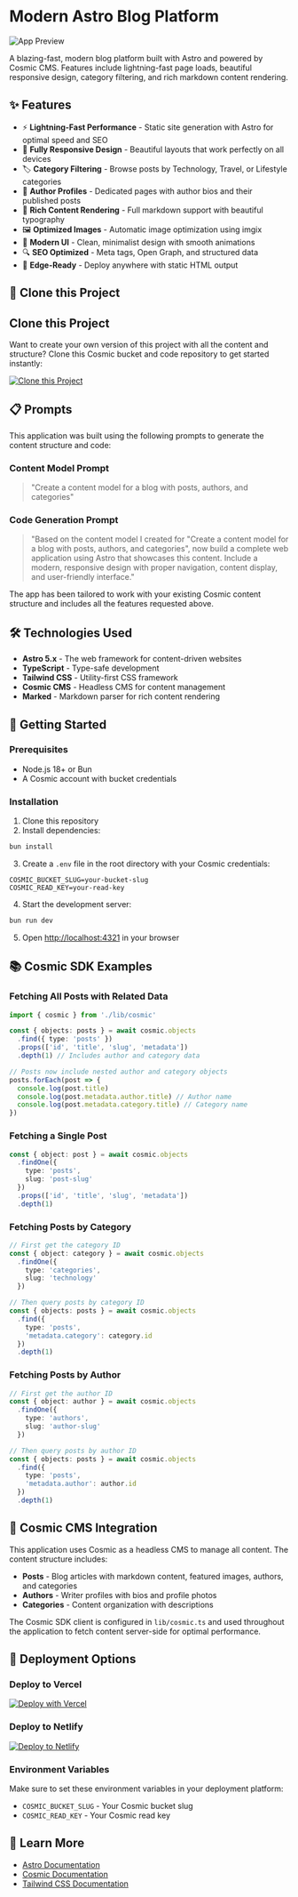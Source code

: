 # Modern Astro Blog Platform

![App Preview](https://imgix.cosmicjs.com/da99a750-b541-11f0-84b8-c1eed342c5b6-photo-1506126613408-eca07ce68773-1761795486014.jpg?w=1200&h=300&fit=crop&auto=format,compress)

A blazing-fast, modern blog platform built with Astro and powered by Cosmic CMS. Features include lightning-fast page loads, beautiful responsive design, category filtering, and rich markdown content rendering.

## ✨ Features

- ⚡ **Lightning-Fast Performance** - Static site generation with Astro for optimal speed and SEO
- 📱 **Fully Responsive Design** - Beautiful layouts that work perfectly on all devices
- 🏷️ **Category Filtering** - Browse posts by Technology, Travel, or Lifestyle categories
- 👤 **Author Profiles** - Dedicated pages with author bios and their published posts
- 📝 **Rich Content Rendering** - Full markdown support with beautiful typography
- 🖼️ **Optimized Images** - Automatic image optimization using imgix
- 🎨 **Modern UI** - Clean, minimalist design with smooth animations
- 🔍 **SEO Optimized** - Meta tags, Open Graph, and structured data
- 🚀 **Edge-Ready** - Deploy anywhere with static HTML output

## 🚀 Clone this Project

## Clone this Project

Want to create your own version of this project with all the content and structure? Clone this Cosmic bucket and code repository to get started instantly:

[![Clone this Project](https://img.shields.io/badge/Clone%20this%20Project-29abe2?style=for-the-badge&logo=cosmic&logoColor=white)](https://app.cosmicjs.com/projects/new?clone_bucket=6902dd5b271316ad9f4cce56&clone_repository=6902e0b0271316ad9f4cceab)

## 📋 Prompts

This application was built using the following prompts to generate the content structure and code:

### Content Model Prompt

> "Create a content model for a blog with posts, authors, and categories"

### Code Generation Prompt

> "Based on the content model I created for "Create a content model for a blog with posts, authors, and categories", now build a complete web application using Astro that showcases this content. Include a modern, responsive design with proper navigation, content display, and user-friendly interface."

The app has been tailored to work with your existing Cosmic content structure and includes all the features requested above.

## 🛠️ Technologies Used

- **Astro 5.x** - The web framework for content-driven websites
- **TypeScript** - Type-safe development
- **Tailwind CSS** - Utility-first CSS framework
- **Cosmic CMS** - Headless CMS for content management
- **Marked** - Markdown parser for rich content rendering

## 🏁 Getting Started

### Prerequisites

- Node.js 18+ or Bun
- A Cosmic account with bucket credentials

### Installation

1. Clone this repository
2. Install dependencies:

```bash
bun install
```

3. Create a `.env` file in the root directory with your Cosmic credentials:

```env
COSMIC_BUCKET_SLUG=your-bucket-slug
COSMIC_READ_KEY=your-read-key
```

4. Start the development server:

```bash
bun run dev
```

5. Open [http://localhost:4321](http://localhost:4321) in your browser

## 📚 Cosmic SDK Examples

### Fetching All Posts with Related Data

```typescript
import { cosmic } from './lib/cosmic'

const { objects: posts } = await cosmic.objects
  .find({ type: 'posts' })
  .props(['id', 'title', 'slug', 'metadata'])
  .depth(1) // Includes author and category data

// Posts now include nested author and category objects
posts.forEach(post => {
  console.log(post.title)
  console.log(post.metadata.author.title) // Author name
  console.log(post.metadata.category.title) // Category name
})
```

### Fetching a Single Post

```typescript
const { object: post } = await cosmic.objects
  .findOne({
    type: 'posts',
    slug: 'post-slug'
  })
  .props(['id', 'title', 'slug', 'metadata'])
  .depth(1)
```

### Fetching Posts by Category

```typescript
// First get the category ID
const { object: category } = await cosmic.objects
  .findOne({
    type: 'categories',
    slug: 'technology'
  })

// Then query posts by category ID
const { objects: posts } = await cosmic.objects
  .find({
    type: 'posts',
    'metadata.category': category.id
  })
  .depth(1)
```

### Fetching Posts by Author

```typescript
// First get the author ID
const { object: author } = await cosmic.objects
  .findOne({
    type: 'authors',
    slug: 'author-slug'
  })

// Then query posts by author ID
const { objects: posts } = await cosmic.objects
  .find({
    type: 'posts',
    'metadata.author': author.id
  })
  .depth(1)
```

## 🔗 Cosmic CMS Integration

This application uses Cosmic as a headless CMS to manage all content. The content structure includes:

- **Posts** - Blog articles with markdown content, featured images, authors, and categories
- **Authors** - Writer profiles with bios and profile photos
- **Categories** - Content organization with descriptions

The Cosmic SDK client is configured in `lib/cosmic.ts` and used throughout the application to fetch content server-side for optimal performance.

## 🚀 Deployment Options

### Deploy to Vercel

[![Deploy with Vercel](https://vercel.com/button)](https://vercel.com/new)

### Deploy to Netlify

[![Deploy to Netlify](https://www.netlify.com/img/deploy/button.svg)](https://app.netlify.com/start)

### Environment Variables

Make sure to set these environment variables in your deployment platform:

- `COSMIC_BUCKET_SLUG` - Your Cosmic bucket slug
- `COSMIC_READ_KEY` - Your Cosmic read key

## 📖 Learn More

- [Astro Documentation](https://docs.astro.build)
- [Cosmic Documentation](https://www.cosmicjs.com/docs)
- [Tailwind CSS Documentation](https://tailwindcss.com/docs)

<!-- README_END -->